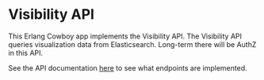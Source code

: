# Visibility API

This Erlang Cowboy app implements the Visibility API. The Visibility API queries visualization
data from Elasticsearch. Long-term there will be AuthZ in this API.

See the API documentation [here](../../doc/api/visibility.yml) to see what endpoints are
implemented.

